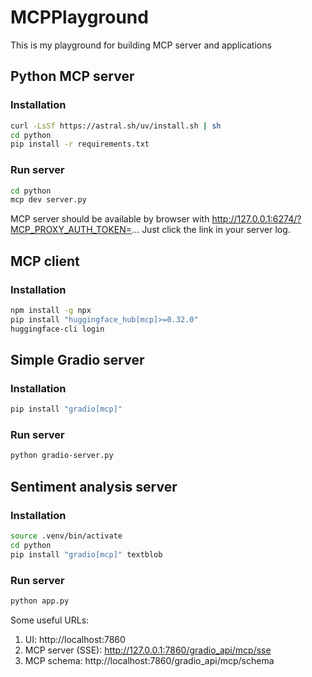 # MCPPlayground
This is my playground for building MCP server and applications

## Python MCP server
### Installation
```bash
curl -LsSf https://astral.sh/uv/install.sh | sh
cd python
pip install -r requirements.txt
```

### Run server
```bash
cd python
mcp dev server.py
```
MCP server should be available by browser with http://127.0.0.1:6274/?MCP_PROXY_AUTH_TOKEN=...
Just click the link in your server log.

## MCP client
### Installation
```bash
npm install -g npx
pip install "huggingface_hub[mcp]>=0.32.0"
huggingface-cli login
```

## Simple Gradio server
### Installation
```bash
pip install "gradio[mcp]"
```

### Run server
```bash
python gradio-server.py
```

## Sentiment analysis server
### Installation
```bash
source .venv/bin/activate
cd python
pip install "gradio[mcp]" textblob
```

### Run server
```bash
python app.py
```
Some useful URLs:
1. UI: http://localhost:7860
2. MCP server (SSE): http://127.0.0.1:7860/gradio_api/mcp/sse
3. MCP schema: http://localhost:7860/gradio_api/mcp/schema